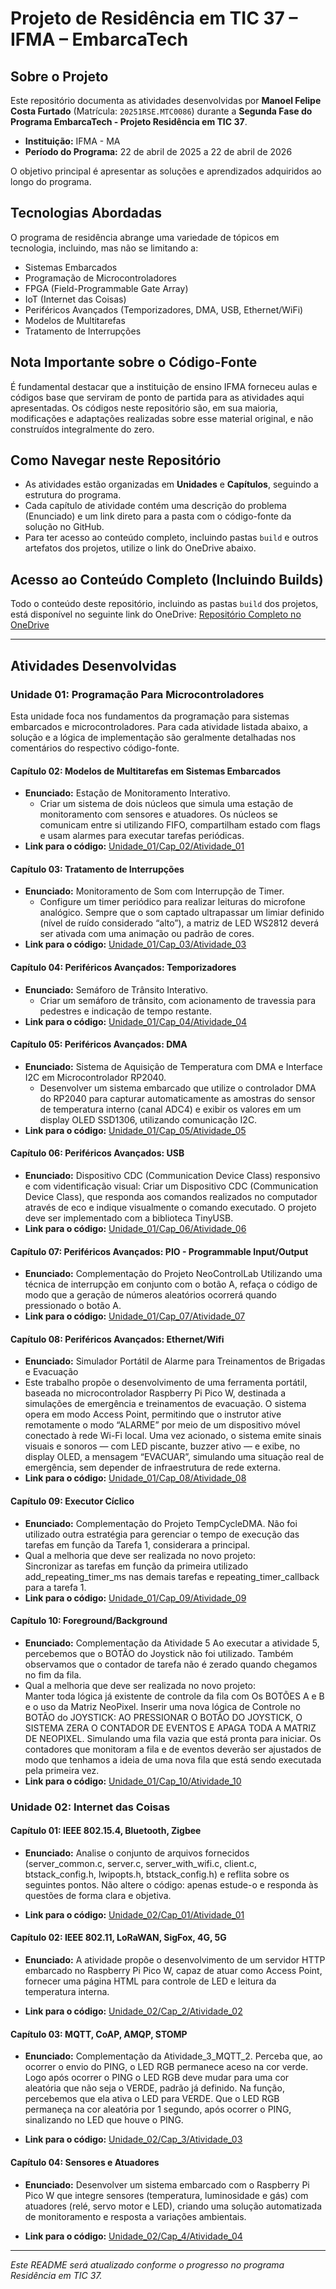# Projeto de Residência em TIC 37 – IFMA – EmbarcaTech

## Sobre o Projeto

Este repositório documenta as atividades desenvolvidas por **Manoel Felipe Costa Furtado** (Matrícula: `20251RSE.MTC0086`) durante a **Segunda Fase do Programa EmbarcaTech - Projeto Residência em TIC 37**.
- **Instituição:** IFMA - MA
- **Período do Programa:** 22 de abril de 2025 a 22 de abril de 2026

O objetivo principal é apresentar as soluções e aprendizados adquiridos ao longo do programa.

## Tecnologias Abordadas

O programa de residência abrange uma variedade de tópicos em tecnologia, incluindo, mas não se limitando a:
- Sistemas Embarcados
- Programação de Microcontroladores
- FPGA (Field-Programmable Gate Array)
- IoT (Internet das Coisas)
- Periféricos Avançados (Temporizadores, DMA, USB, Ethernet/WiFi)
- Modelos de Multitarefas
- Tratamento de Interrupções

## Nota Importante sobre o Código-Fonte

É fundamental destacar que a instituição de ensino IFMA forneceu aulas e códigos base que serviram de ponto de partida para as atividades aqui apresentadas. Os códigos neste repositório são, em sua maioria, modificações e adaptações realizadas sobre esse material original, e não construídos integralmente do zero.

## Como Navegar neste Repositório

- As atividades estão organizadas em **Unidades** e **Capítulos**, seguindo a estrutura do programa.
- Cada capítulo de atividade contém uma descrição do problema (Enunciado) e um link direto para a pasta com o código-fonte da solução no GitHub.
- Para ter acesso ao conteúdo completo, incluindo pastas `build` e outros artefatos dos projetos, utilize o link do OneDrive abaixo.

## Acesso ao Conteúdo Completo (Incluindo Builds)

Todo o conteúdo deste repositório, incluindo as pastas `build` dos projetos, está disponível no seguinte link do OneDrive:
[Repositório Completo no OneDrive](https://1drv.ms/u/c/faa9e6024cd17b33/EUddTv2zBUBDu__W3DL-66cBp0xJg2aBMki7MaCg0jAslw?e=orqM1t)

---

## Atividades Desenvolvidas

### Unidade 01: Programação Para Microcontroladores

Esta unidade foca nos fundamentos da programação para sistemas embarcados e microcontroladores. Para cada atividade listada abaixo, a solução e a lógica de implementação são geralmente detalhadas nos comentários do respectivo código-fonte.

#### Capítulo 02: Modelos de Multitarefas em Sistemas Embarcados
- **Enunciado:** Estação de Monitoramento Interativo.
  - Criar um sistema de dois núcleos que simula uma estação de monitoramento com sensores e atuadores. Os núcleos se comunicam entre si utilizando FIFO, compartilham estado com flags e usam alarmes para executar tarefas periódicas.
- **Link para o código:** [Unidade_01/Cap_02/Atividade_01](https://github.com/ManoelFelipe/Embarcatech_37/tree/main/Unidade_01/Cap_02/Atividade_01)

#### Capítulo 03: Tratamento de Interrupções
- **Enunciado:** Monitoramento de Som com Interrupção de Timer.
  - Configure um timer periódico para realizar leituras do microfone analógico. Sempre que o som captado ultrapassar um limiar definido (nível de ruído considerado “alto”), a matriz de LED WS2812 deverá ser ativada com uma animação ou padrão de cores.
- **Link para o código:** [Unidade_01/Cap_03/Atividade_03](https://github.com/ManoelFelipe/Embarcatech_37/tree/main/Unidade_01/Cap_03/Atividade_03)

#### Capítulo 04: Periféricos Avançados: Temporizadores
- **Enunciado:** Semáforo de Trânsito Interativo.
  - Criar um semáforo de trânsito, com acionamento de travessia para pedestres e indicação de tempo restante.
- **Link para o código:** [Unidade_01/Cap_04/Atividade_04](https://github.com/ManoelFelipe/Embarcatech_37/tree/main/Unidade_01/Cap_04/Atividade_04)

#### Capítulo 05: Periféricos Avançados: DMA
- **Enunciado:** Sistema de Aquisição de Temperatura com DMA e Interface I2C em Microcontrolador RP2040.
  - Desenvolver um sistema embarcado que utilize o controlador DMA do RP2040 para capturar automaticamente as amostras do sensor de temperatura interno (canal ADC4) e exibir os valores em um display OLED SSD1306, utilizando comunicação I2C.
- **Link para o código:** [Unidade_01/Cap_05/Atividade_05](https://github.com/ManoelFelipe/Embarcatech_37/tree/main/Unidade_01/Cap_05/Atividade_05)

#### Capítulo 06: Periféricos Avançados: USB
- **Enunciado:** Dispositivo CDC (Communication Device Class) responsivo e com videntificação visual: Criar um Dispositivo CDC (Communication Device Class), que 
responda  aos  comandos  realizados  no  computador  através  de  eco  e  indique visualmente o comando executado. O projeto deve ser implementado com a biblioteca 
TinyUSB.
- **Link para o código:** [Unidade_01/Cap_06/Atividade_06](https://github.com/ManoelFelipe/Embarcatech_37/tree/main/Unidade_01/Cap_06/Atividade_06)

#### Capítulo 07: Periféricos Avançados: PIO - Programmable Input/Output
- **Enunciado:** Complementação do Projeto NeoControlLab Utilizando uma técnica
de interrupção em conjunto com o botão A, refaça o código de modo que a geração de
números aleatórios ocorrerá quando pressionado o botão A.
- **Link para o código:** [Unidade_01/Cap_07/Atividade_07](https://github.com/ManoelFelipe/Embarcatech_37/tree/main/Unidade_01/Cap_07/Atividade_07)

#### Capítulo 08: Periféricos Avançados: Ethernet/Wifi
- **Enunciado:** Simulador  Portátil  de  Alarme  para  Treinamentos  de  Brigadas  e Evacuação 
- Este trabalho propõe o desenvolvimento de uma ferramenta portátil, baseada no 
microcontrolador  Raspberry  Pi  Pico  W,  destinada  a  simulações  de  emergência  e 
treinamentos de evacuação. O sistema opera em modo Access Point, permitindo que o 
instrutor  ative  remotamente  o  modo “ALARME”  por  meio  de  um  dispositivo  móvel 
conectado à rede Wi-Fi local. Uma vez acionado, o sistema emite sinais visuais e sonoros 
— com LED piscante, buzzer ativo — e exibe, no display OLED, a mensagem “EVACUAR”, 
simulando uma situação real de emergência, sem depender de infraestrutura de rede 
externa.
- **Link para o código:** [Unidade_01/Cap_08/Atividade_08](https://github.com/ManoelFelipe/Embarcatech_37/tree/main/Unidade_01/Cap_08/Atividade_08)

#### Capítulo 09: Executor Cíclico
- **Enunciado:** Complementação do Projeto TempCycleDMA. Não foi utilizado outra 
estratégia para gerenciar o tempo de execução das tarefas em função da Tarefa 1, 
considerara a principal. 
- Qual a melhoria que deve ser realizada no novo projeto: \
Sincronizar as tarefas em função da primeira utilizado add_repeating_timer_ms nas 
demais tarefas e repeating_timer_callback para a tarefa 1.
- **Link para o código:** [Unidade_01/Cap_09/Atividade_09](https://github.com/ManoelFelipe/Embarcatech_37/tree/main/Unidade_01/Cap_09/Atividade_09)

#### Capítulo 10: Foreground/Background
- **Enunciado:** Complementação da Atividade 5 Ao executar a atividade 5,
percebemos que o BOTÃO do Joystick não foi utilizado. Também observamos que o
contador de tarefa não é zerado quando chegamos no fim da fila.
- Qual a melhoria que deve ser realizada no novo projeto: \
Manter toda lógica já existente de controle da fila com
Os BOTÕES A e B e o uso da Matriz NeoPixel. Inserir uma nova lógica de Controle no BOTÃO do JOYSTICK:
AO PRESSIONAR O BOTÃO DO JOYSTICK, O SISTEMA ZERA O CONTADOR DE EVENTOS E APAGA TODA A MATRIZ DE NEOPIXEL.
Simulando uma fila vazia que está pronta para iniciar. Os contadores que monitoram a fila e de eventos deverão ser ajustados de modo que tenhamos a ideia de uma nova fila que está sendo executada pela primeira vez.
- **Link para o código:** [Unidade_01/Cap_10/Atividade_10](https://github.com/ManoelFelipe/Embarcatech_37/tree/main/Unidade_01/Cap_10/Atividade_10)

### Unidade 02: Internet das Coisas

#### Capítulo 01: IEEE 802.15.4, Bluetooth, Zigbee
- **Enunciado:** Analise o conjunto de arquivos fornecidos (server_common.c,
server.c, server_with_wifi.c, client.c, btstack_config.h, lwipopts.h, btstack_config.h) e reflita sobre os seguintes pontos. Não altere o código: apenas estude-o e responda às
questões de forma clara e objetiva.

- **Link para o código:** [Unidade_02/Cap_01/Atividade_01](https://github.com/ManoelFelipe/Embarcatech_37/tree/main/Unidade_02/Cap_01/Atividade_01)


#### Capítulo 02: IEEE 802.11, LoRaWAN, SigFox, 4G, 5G
- **Enunciado:** A atividade propõe o desenvolvimento de um servidor HTTP
embarcado no Raspberry Pi Pico W, capaz de atuar como Access Point, fornecer uma
página HTML para controle de LED e leitura da temperatura interna.

- **Link para o código:** [Unidade_02/Cap_2/Atividade_02](https://github.com/ManoelFelipe/Embarcatech_37/tree/main/Unidade_02/Cap_02/Atividade_02)

#### Capítulo 03: MQTT, CoAP, AMQP, STOMP
- **Enunciado:** Complementação da Atividade_3_MQTT_2. Perceba que, ao ocorrer o
envio do PING, o LED RGB permanece aceso na cor verde. Logo após ocorrer o PING o LED RGB deve mudar para uma cor aleatória que não seja o VERDE, padrão já definido. Na função, percebemos que ela ativa o LED para VERDE. Que o LED RGB permaneça na cor aleatória por 1 segundo, após ocorrer o PING, sinalizando no LED que houve o PING.

- **Link para o código:** [Unidade_02/Cap_3/Atividade_03](https://github.com/ManoelFelipe/Embarcatech_37/tree/main/Unidade_02/Cap_03/Atividade_03)

#### Capítulo 04: Sensores e Atuadores
- **Enunciado:** Desenvolver um sistema embarcado com o Raspberry Pi Pico W que integre
sensores (temperatura, luminosidade e gás) com atuadores (relé, servo motor e LED), criando uma solução automatizada de monitoramento e resposta a variações ambientais.

- **Link para o código:** [Unidade_02/Cap_4/Atividade_04](https://github.com/ManoelFelipe/Embarcatech_37/tree/main/Unidade_02/Cap_04/Atividade_04)





---

*Este README será atualizado conforme o progresso no programa Residência em TIC 37.*